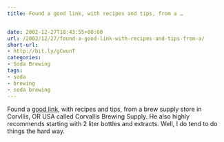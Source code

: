 ```yaml
---
title: Found a good link, with recipes and tips, from a …


date: 2002-12-27T18:43:55+00:00
url: /2002/12/27/found-a-good-link-with-recipes-and-tips-from-a/
short-url:
- http://bit.ly/gCwunT
categories:
- Soda Brewing
tags:
- soda
- brewing
- soda brewing
---
```

Found a <a href="http://www.brewbeer.cc/index.php?ProductID=23&#038;Detail=1">good link</a>, with recipes and tips, from a brew supply store in Corvllis, OR USA called Corvallis Brewing Supply. He also highly recommends starting with 2 liter bottles and extracts. Well, I do tend to do things the hard way.